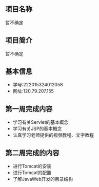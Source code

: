 ## 项目名称
暂不确定

## 项目简介
暂不确定

## 基本信息
* 学号:222015324012058
* 网址:120.79.207.155

## 第一周完成内容
* 学习有关Servlet的基本概念
* 学习有关JSP的基本概念
* 认真学习老师提供的视频教程、文字教程

## 第二周完成的内容
* 进行Tomcat的安装
* 进行Tomcat的配置
* 了解JavaWeb开发的目录结构
